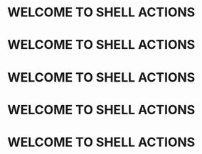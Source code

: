 # WELCOME TO SHELL ACTIONS
# WELCOME TO SHELL ACTIONS
# WELCOME TO SHELL ACTIONS
# WELCOME TO SHELL ACTIONS
# WELCOME TO SHELL ACTIONS